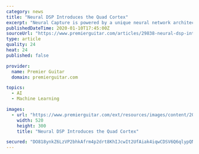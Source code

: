 ```yaml
---
category: news
title: "Neural DSP Introduces the Quad Cortex"
excerpt: "Neural Capture is powered by a unique neural network architecture that is capable of autonomously analyzing, learning, and replicating an amplifier's sound and dynamic response akin to human perception. \"Quad Cortex is the first device of its kind equipped with biomimetic artificial intelligence technology. Users can capture their favorite rigs ..."
publishedDateTime: 2020-01-10T17:45:00Z
sourceUrl: "https://www.premierguitar.com/articles/29838-neural-dsp-introduces-the-quad-cortex"
type: article
quality: 24
heat: 24
published: false

provider:
  name: Premier Guitar
  domain: premierguitar.com

topics:
  - AI
  - Machine Learning

images:
  - url: "https://www.premierguitar.com/ext/resources/images/content/2020-01/LNU/Jan20_LNU_NeuralDS_FEAT.jpg?height=635&t=1578669440&width=1200"
    width: 520
    height: 300
    title: "Neural DSP Introduces the Quad Cortex"

secured: "DO818ynkZ6LzVP2bhkAfrm4p2drt8KhIJcwIt2UfAiak4iqwCDSV6Q6qlypQNAkfJynPTagBGwRw+ys0RD5DkLhfe64D7kUhhWg9LesNlZc2Sdf1HbWeskNjdbbJTgLqwb8RSmnhK+uz6gVcbY44vnU0+E1RK7KC9t9EP7mVy31JbPleqh1VZlZJgzlFj83L6VOSlcB73KnNcmmuqLpoRIJXSVc2rrsp9FRcJPTbUMLyCWbapSdbrMAqLHQNk1BekUAQ6IEkDJKQGfCzATE7mRk77i6BMWfBfLfcvD949RNA1KrsJ/ArmqxyYTvfqWPSHOlan6JyyKtAFsHTO3cxj+fmlpAIBlL9batR/9juEslFO+9I/12iGLFaWYgh8ZnYBA0m/8bOG7eW9YhTAJD93xkf+pZDUEh4dPutNYMvZ7DpLQpGkp5OWmvFFWOwa/BWieqj9rPe1RlHS+a06V9Vcw==;KBiG4/N7sfAyT+2PCaK0Cw=="
---
```



